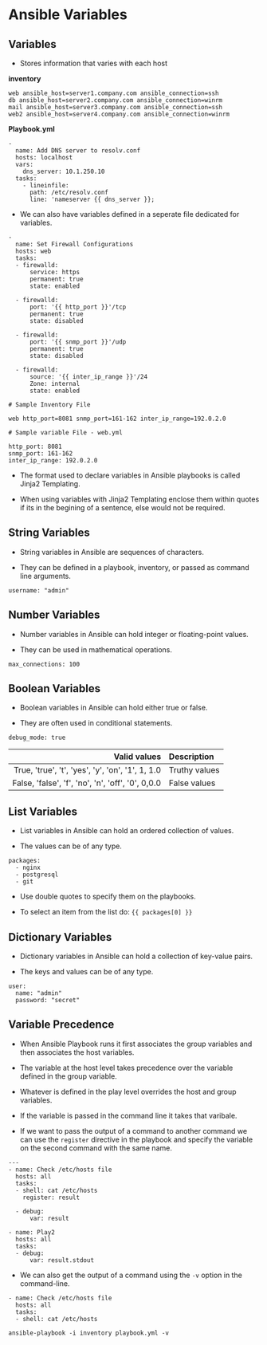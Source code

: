 # Ansible Variables

## Variables

- Stores information that varies with each host

**inventory**
```
web ansible_host=server1.company.com ansible_connection=ssh
db ansible_host=server2.company.com ansible_connection=winrm
mail ansible_host=server3.company.com ansible_connection=ssh
web2 ansible_host=server4.company.com ansible_connection=winrm
```

**Playbook.yml**
```
-
  name: Add DNS server to resolv.conf
  hosts: localhost
  vars:
    dns_server: 10.1.250.10
  tasks:
    - lineinfile:
      path: /etc/resolv.conf
      line: 'nameserver {{ dns_server }};
```

- We can also have variables defined in a seperate file dedicated for variables.

```
-
  name: Set Firewall Configurations
  hosts: web
  tasks:
  - firewalld:
      service: https
      permanent: true
      state: enabled

  - firewalld:
      port: '{{ http_port }}'/tcp
      permanent: true
      state: disabled

  - firewalld:
      port: '{{ snmp_port }}'/udp
      permanent: true
      state: disabled

  - firewalld:
      source: '{{ inter_ip_range }}'/24
      Zone: internal
      state: enabled
```

```
# Sample Inventory File

web http_port=8081 snmp_port=161-162 inter_ip_range=192.0.2.0
```

```
# Sample variable File - web.yml

http_port: 8081
snmp_port: 161-162
inter_ip_range: 192.0.2.0
```

- The format used to declare variables in Ansible playbooks is called Jinja2 Templating.

- When using variables with Jinja2 Templating enclose them within quotes if its in the begining of a sentence, else would not be required.

## String Variables

- String variables in Ansible are sequences of characters.

- They can be defined in a playbook, inventory, or passed as command line arguments.

`username: "admin"`

## Number Variables

- Number variables in Ansible can hold integer or floating-point values.

- They can be used in mathematical operations.

`max_connections: 100`

## Boolean Variables

- Boolean variables in Ansible can hold either true or false.

- They are often used in conditional statements.


`debug_mode: true`

| Valid values | Description |
|-------------:|:------------|
| True, 'true', 't', 'yes', 'y', 'on', '1', 1, 1.0 | Truthy values |
| False, 'false', 'f', 'no', 'n', 'off', '0', 0,0.0 | False values |

## List Variables

- List variables in Ansible can hold an ordered collection of values.

- The values can be of any type.

```
packages:
  - nginx
  - postgresql
  - git
```

- Use double quotes to specify them on the playbooks.

- To select an item from the list do: `{{ packages[0] }}`

## Dictionary Variables

- Dictionary variables in Ansible can hold a collection of key-value pairs.

- The keys and values can be of any type.

```
user:
  name: "admin"
  password: "secret"
```


## Variable Precedence

- When Ansible Playbook runs it first associates the group variables and then associates the host variables.

- The variable at the host level takes precedence over the variable defined in the group variable.

- Whatever is defined in the play level overrides the host and group variables.

- If the variable is passed in the command line it takes that varibale.

- If we want to pass the output of a command to another command we can use the `register` directive in the playbook and specify the variable on the second command with the same name.

```
---
- name: Check /etc/hosts file
  hosts: all
  tasks:
  - shell: cat /etc/hosts
    register: result

  - debug:
      var: result

- name: Play2
  hosts: all
  tasks:
  - debug:
      var: result.stdout
```


- We can also get the output of a command using the `-v` option in the command-line.
```
- name: Check /etc/hosts file
  hosts: all
  tasks:
  - shell: cat /etc/hosts
```
```
ansible-playbook -i inventory playbook.yml -v
```




